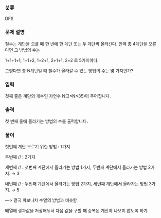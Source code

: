 ### 분류

DFS

### 문제 설명

<p>
철수는 계단을 오를 때 한 번에 한 계단 또는 두 계단씩 올라간다. 만약 총 4계단을 오른다면 그 방법의 수는

1+1+1+1, 1+1+2, 1+2+1, 2+1+1, 2+2 로 5가지이다.

그렇다면 총 N계단일 때 철수가 올라갈 수 있는 방법의 수는 몇 가지인가?</p>


### 입력

 <p>첫째 줄은 계단의 개수인 자연수 N(3≤N≤35)이 주어집니다.</p>

### 출력

 <p>첫 번째 줄에 올라가는 방법의 수를 출력합니다.</p>

### 풀이 

<p>
첫번째 계단 오르기 위한 방법 : 1가지

두번째 // : 2가지

세번째 // : 첫번째 계단에서 올라가는 방법 1가지, 두번째 계단에서 올라가는 방법 2가지. → 3 

네번째 // : 두번째 계단에서 올라가는 방법 2가지, 세번째 계단에서 올라가는 방법 3가지. → 5

—> 결국 피보나치 수열의 방법과 비슷함

배열에 결과값을 저장해둬서 다음 값을 구할 때 중복된 계산이 나오지 않도록 하기.
</p>
